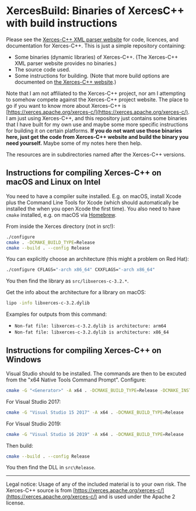 # XercesBuild: Binaries of XercesC++ with build instructions

Please see the [Xerces-C++ XML parser website](https://xerces.apache.org/xerces-c/) for code, licences, and documentation for Xerces-C++. This is just a simple repository containing:

- Some binaries (dynamic libraries) of Xerces-C++. (The Xerces-C++ XML parser website provides no binaries.)
- The source code used.
- Some instructions for building. (Note that more build options are documented on [the Xerces-C++ website](hhttps://xerces.apache.org/xerces-c/build-3.html.).)

Note that I am not affiliated to the Xerces-C++ project, nor am I attempting to somehow compete against the Xerces-C++ project website. The place to go if you want to know more about Xerces-C++ is [https://xerces.apache.org/xerces-c/](https://xerces.apache.org/xerces-c/). I am just using Xerces-C++, and this repository just contains some binaries that I have built for my own use and maybe some more specific instructions for building it on certain platforms. **If you do not want use those binaries here, just get the code from Xerces-C++ website and build the binary you need yourself.** Maybe some of my notes here then help.

The resources are in subdirectories named after the Xerces-C++ versions.

## Instructions for compiling Xerces-C++ on macOS and Linux on Intel

You need to have a compiler suite installed. E.g. on macOS, install Xcode plus the Command Line Tools for Xcode (which should automatically be installed the when you open Xcode the first time). You also need to have `cmake` installed, e.g. on macOS via [Homebrew](https://brew.sh).

From inside the Xerces directory (not in src!):

```bash
./configure
cmake . -DCMAKE_BUILD_TYPE=Release
cmake --build . --config Release
```

You can explicitly choose an architecture (this might a problem on Red Hat):

```bash
./configure CFLAGS="-arch x86_64" CXXFLAGS="-arch x86_64"
```

You then find the library as `src/libxerces-c-3.2.*`.

Get the info about the architecture for a library on macOS:

```bash
lipo -info libxerces-c-3.2.dylib
```

Examples for outputs from this command:

- `Non-fat file: libxerces-c-3.2.dylib is architecture: arm64`
- `Non-fat file: libxerces-c-3.2.dylib is architecture: x86_64`

## Instructions for compiling Xerces-C++ on Windows

Visual Studio should to be installed. The commands are then to be excuted from the "x64 Native Tools Command Prompt". Configure:

```bash
cmake -G "<Generator>" -A x64 . -DCMAKE_BUILD_TYPE=Release -DCMAKE_INSTALL_PREFIX=<path to install directory>
```

For Visual Studio 2017:

```bash
cmake -G "Visual Studio 15 2017" -A x64 . -DCMAKE_BUILD_TYPE=Release
```

For Visual Studio 2019:

```bash
cmake -G "Visual Studio 16 2019" -A x64 . -DCMAKE_BUILD_TYPE=Release
```

Then build:

```bash
cmake --build . --config Release
```

You then find the DLL in `src\Release`.

---

Legal notice: Usage of any of the included material is to your own risk. The Xerces-C++ source is from [https://xerces.apache.org/xerces-c/](https://xerces.apache.org/xerces-c/) and is used under the Apache 2 license.